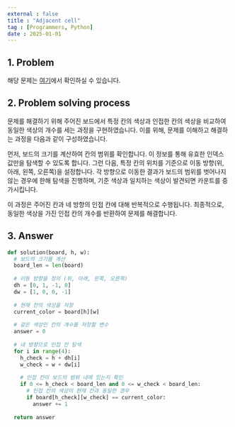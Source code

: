 ```yaml
---
external : false
title : "Adjacent cell"
tag : [Programmers, Python]
date : 2025-01-01
---
```


## 1. Problem

해당 문제는 [여기](https://school.programmers.co.kr/learn/courses/30/lessons/250125)에서 확인하실 수 있습니다.

## 2. Problem solving process

문제를 해결하기 위해 주어진 보드에서 특정 칸의 색상과 인접한 칸의 색상을 비교하여 동일한 색상의 개수를 세는 과정을 구현하였습니다. 이를 위해, 문제를 이해하고 해결하는 과정을 다음과 같이 구성하였습니다.

먼저, 보드의 크기를 계산하여 칸의 범위를 확인합니다. 이 정보를 통해 유효한 인덱스 값만을 탐색할 수 있도록 합니다. 그런 다음, 특정 칸의 위치를 기준으로 이동 방향(위, 아래, 왼쪽, 오른쪽)을 설정합니다. 각 방향으로 이동한 결과가 보드의 범위를 벗어나지 않는 경우에 한해 탐색을 진행하며, 기준 색상과 일치하는 색상이 발견되면 카운트를 증가시킵니다.

이 과정은 주어진 칸과 네 방향의 인접 칸에 대해 반복적으로 수행됩니다. 최종적으로, 동일한 색상을 가진 인접 칸의 개수를 반환하여 문제를 해결합니다.

## 3. Answer

```python
def solution(board, h, w):
  # 보드의 크기를 계산
  board_len = len(board)
  
  # 이동 방향을 정의 (위, 아래, 왼쪽, 오른쪽)
  dh = [0, 1, -1, 0]
  dw = [1, 0, 0, -1]
  
  # 현재 칸의 색상을 저장
  current_color = board[h][w]
  
  # 같은 색상인 칸의 개수를 저장할 변수
  answer = 0
  
  # 네 방향으로 인접 칸 탐색
  for i in range(4):
    h_check = h + dh[i]
    w_check = w + dw[i]
    
    # 인접 칸이 보드의 범위 내에 있는지 확인
    if 0 <= h_check < board_len and 0 <= w_check < board_len:
      # 인접 칸의 색상이 현재 칸과 동일한 경우
      if board[h_check][w_check] == current_color:
        answer += 1
  
  return answer
```
